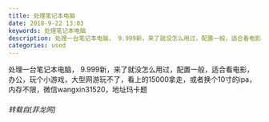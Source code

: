 ```yaml
---
title: 处理笔记本电脑
date: 2018-9-22 13:03
keywords: 处理笔记本电脑
description: 处理一台笔记本电脑， 9.999新，来了就没怎么用过，配置一般，适合看电影，办公，玩个小游戏，大型网游玩不了，看上的15000拿走，或者换个10寸的ipa，内存不限，微信wangxin31520，地址玛卡题
categories: used
---
```

<td class="t_f" id="postmessage_1861450">

处理一台笔记本电脑， 9.999新，来了就没怎么用过，配置一般，适合看电影，办公，玩个小游戏，大型网游玩不了，看上的15000拿走，或者换个10寸的ipa，内存不限，微信wangxin31520，地址玛卡题</td>
###### 转载自[菲龙网]